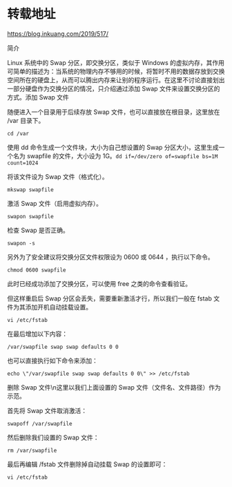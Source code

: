 # 转载地址
https://blog.inkuang.com/2019/517/

简介

Linux 系统中的 Swap 分区，即交换分区，类似于 Windows 的虚拟内存，其作用可简单的描述为：当系统的物理内存不够用的时候，将暂时不用的数据存放到交换空间所在的硬盘上，从而可以腾出内存来让别的程序运行。在这里不讨论直接划出一部分硬盘作为交换分区的情况，只介绍通过添加 Swap 文件来设置交换分区的方式。添加 Swap 文件

随便进入一个目录用于后续存放 Swap 文件，也可以直接放在根目录，这里放在 /var 目录下。

```cd /var```

使用 dd 命令生成一个文件块，大小为自己想设置的 Swap 分区大小，这里生成一个名为 swapfile 的文件，大小设为 1G。```dd if=/dev/zero of=swapfile bs=1M count=1024```

将该文件设为 Swap 文件（格式化）。

```mkswap swapfile```

激活 Swap 文件（启用虚拟内存）。

```swapon swapfile```

检查 Swap 是否正确。

```swapon -s```

另外为了安全建议将交换分区文件权限设为 0600 或 0644 ，执行以下命令。

```chmod 0600 swapfile```

此时已经成功添加了交换分区，可以使用 free 之类的命令查看验证。



但这样重启后 Swap 分区会丢失，需要重新激活才行，所以我们一般在 fstab 文件为其添加开机自动挂载设置。

```vi /etc/fstab```

在最后增加以下内容：

```/var/swapfile swap swap defaults 0 0```

也可以直接执行如下命令来添加：

```echo \"/var/swapfile swap swap defaults 0 0\" >> /etc/fstab```

删除 Swap 文件\n这里以我们上面设置的 Swap 文件（文件名、文件路径）作为示范。

首先将 Swap 文件取消激活：

```swapoff /var/swapfile```

然后删除我们设置的 Swap 文件：

```rm /var/swapfile```

最后再编辑 /fstab 文件删除掉自动挂载 Swap 的设置即可：

```vi /etc/fstab```